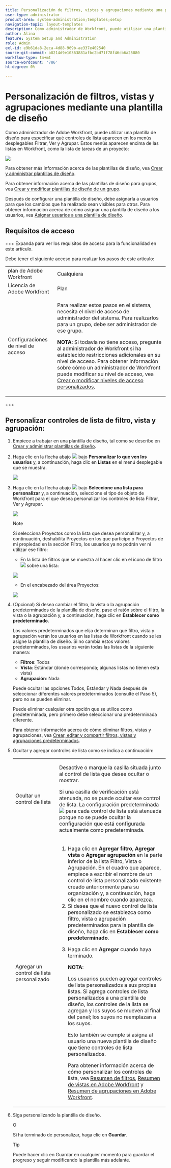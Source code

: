 ```yaml
---
title: Personalización de filtros, vistas y agrupaciones mediante una plantilla de diseño
user-type: administrator
product-area: system-administration;templates;setup
navigation-topic: layout-templates
description: Como administrador de Workfront, puede utilizar una plantilla de diseño para especificar qué controles de lista aparecen en los menús desplegables Filtrar, Ver y Agrupar. Estos menús aparecen encima de las listas en Workfront, como la lista de tareas de un proyecto.
author: Alina
feature: System Setup and Administration
role: Admin
exl-id: e9b61da8-2eca-4d88-969b-ae337e402540
source-git-commit: a8214d9e10363881afbc2bd71f78f46cb6a25880
workflow-type: tm+mt
source-wordcount: '786'
ht-degree: 0%

---
```


# Personalización de filtros, vistas y agrupaciones mediante una plantilla de diseño

Como administrador de Adobe Workfront, puede utilizar una plantilla de diseño para especificar qué controles de lista aparecen en los menús desplegables Filtrar, Ver y Agrupar. Estos menús aparecen encima de las listas en Workfront, como la lista de tareas de un proyecto:

![](assets/filter-view-grouping-layout-templates.png)

Para obtener más información acerca de las plantillas de diseño, vea [Crear y administrar plantillas de diseño](../../../administration-and-setup/customize-workfront/use-layout-templates/create-and-manage-layout-templates.md).

Para obtener información acerca de las plantillas de diseño para grupos, vea [Crear y modificar plantillas de diseño de un grupo](../../../administration-and-setup/manage-groups/work-with-group-objects/create-and-modify-a-groups-layout-templates.md).

Después de configurar una plantilla de diseño, debe asignarla a usuarios para que los cambios que ha realizado sean visibles para otros. Para obtener información acerca de cómo asignar una plantilla de diseño a los usuarios, vea [Asignar usuarios a una plantilla de diseño](../use-layout-templates/assign-users-to-layout-template.md).

## Requisitos de acceso

+++ Expanda para ver los requisitos de acceso para la funcionalidad en este artículo.

Debe tener el siguiente acceso para realizar los pasos de este artículo:

<table style="table-layout:auto"> 
 <col> 
 <col> 
 <tbody> 
  <tr> 
   <td role="rowheader">plan de Adobe Workfront</td> 
   <td>Cualquiera</td> 
  </tr> 
  <tr> 
   <td role="rowheader">Licencia de Adobe Workfront</td> 
   <td>Plan</td> 
  </tr> 
  <tr> 
   <td role="rowheader">Configuraciones de nivel de acceso</td> 
   <td> <p>Para realizar estos pasos en el sistema, necesita el nivel de acceso de administrador del sistema.
Para realizarlos para un grupo, debe ser administrador de ese grupo.</p> <p><b>NOTA</b>: Si todavía no tiene acceso, pregunte al administrador de Workfront si ha establecido restricciones adicionales en su nivel de acceso. Para obtener información sobre cómo un administrador de Workfront puede modificar su nivel de acceso, vea <a href="../../../administration-and-setup/add-users/configure-and-grant-access/create-modify-access-levels.md" class="MCXref xref">Crear o modificar niveles de acceso personalizados</a>.</p> </td> 
  </tr> 
 </tbody> 
</table>

+++

## Personalizar controles de lista de filtro, vista y agrupación:

1. Empiece a trabajar en una plantilla de diseño, tal como se describe en [Crear y administrar plantillas de diseño](../../../administration-and-setup/customize-workfront/use-layout-templates/create-and-manage-layout-templates.md).
1. Haga clic en la flecha abajo ![](assets/down-arrow-blue.png) bajo **Personalizar lo que ven los usuarios** y, a continuación, haga clic en **Listas** en el menú desplegable que se muestra.

   ![](assets/customize-what-users-see-dropdown-on-pg-adobe-branding.png)

1. Haga clic en la flecha abajo ![](assets/down-arrow-blue.png) bajo **Seleccione una lista para personalizar** y, a continuación, seleccione el tipo de objeto de Workfront para el que desea personalizar los controles de lista Filtrar, Ver y Agrupar.

   ![](assets/select-a-list-to-customize-menu-on-pg-adobe-branding.png)

   >[!NOTE]
   >
   >Si selecciona Proyectos como la lista que desea personalizar y, a continuación, deshabilita Proyectos en los que participo o Proyectos de mi propiedad en la sección Filtro, los usuarios ya no podrán ver ni utilizar ese filtro:
   >
   >* En la lista de filtros que se muestra al hacer clic en el icono de filtro ![](assets/filter-nwepng.png) sobre una lista:
   >   
   >  ![](assets/disable-filters-projects-im-on-or-own.png)
   >   
   >* En el encabezado del área Proyectos:
   >   
   >  ![](assets/disable-filter-pills.png)

1. (Opcional) Si desea cambiar el filtro, la vista o la agrupación predeterminados de la plantilla de diseño, pase el ratón sobre el filtro, la vista o la agrupación y, a continuación, haga clic en **Establecer como predeterminado**.

   Los valores predeterminados que elija determinan qué filtro, vista y agrupación verán los usuarios en las listas de Workfront cuando se les asigne la plantilla de diseño. Si no cambia estos valores predeterminados, los usuarios verán todas las listas de la siguiente manera:

   * **Filtros**: Todos
   * **Vista**: Estándar (donde corresponda; algunas listas no tienen esta vista)
   * **Agrupación**: Nada

   Puede ocultar las opciones Todos, Estándar y Nada después de seleccionar diferentes valores predeterminados (consulte el Paso 5), pero no se pueden eliminar.

   Puede eliminar cualquier otra opción que se utilice como predeterminada, pero primero debe seleccionar una predeterminada diferente.

   Para obtener información acerca de cómo eliminar filtros, vistas y agrupaciones, vea [Crear, editar y compartir filtros, vistas y agrupaciones predeterminados](../../../administration-and-setup/set-up-workfront/configure-system-defaults/create-and-share-default-fvgs.md).

1. Ocultar y agregar controles de lista como se indica a continuación:

   <table style="table-layout:auto"> 
    <col> 
    <col> 
    <tbody> 
     <tr> 
      <td role="rowheader">Ocultar un control de lista</td> 
      <td> <p>Desactive o marque la casilla situada junto al control de lista que desee ocultar o mostrar.</p> <p>Si una casilla de verificación está atenuada, no se puede ocultar ese control de lista. La configuración predeterminada <img src="assets/default-pill.png"> para cada control de lista está atenuada porque no se puede ocultar la configuración que está configurada actualmente como predeterminada.</p> </td> 
     </tr> 
     <tr> 
      <td role="rowheader">Agregar un control de lista personalizado</td> 
      <td> <p> 
        <ol> 
         <li value="1"> Haga clic en <strong>Agregar filtro</strong>, <strong>Agregar vista</strong> o <strong>Agregar agrupación</strong> en la parte inferior de la lista Filtro, Vista o Agrupación. En el cuadro que aparece, empiece a escribir el nombre de un control de lista personalizado existente creado anteriormente para su organización y, a continuación, haga clic en el nombre cuando aparezca.</li> 
         <li value="2"> Si desea que el nuevo control de lista personalizado se establezca como filtro, vista o agrupación predeterminados para la plantilla de diseño, haga clic en <strong>Establecer como predeterminado</strong>. </li> 
         <li value="3"> <p>Haga clic en <strong>Agregar</strong> cuando haya terminado.</p> <p><b>NOTA</b>: <p>Los usuarios pueden agregar controles de lista personalizados a sus propias listas. Si agrega controles de lista personalizados a una plantilla de diseño, los controles de la lista se agregan y los suyos se mueven al final del panel; los suyos no reemplazan a los suyos.</p> <p>Esto también se cumple si asigna al usuario una nueva plantilla de diseño que tiene controles de lista personalizados. </p> <p>Para obtener información acerca de cómo personalizar los controles de lista, vea <a href="../../../reports-and-dashboards/reports/reporting-elements/filters-overview.md" class="MCXref xref">Resumen de filtros</a>, <a href="../../../reports-and-dashboards/reports/reporting-elements/views-overview.md" class="MCXref xref">Resumen de vistas en Adobe Workfront</a> y <a href="../../../reports-and-dashboards/reports/reporting-elements/groupings-overview.md" class="MCXref xref">Resumen de agrupaciones en Adobe Workfront</a>.</p> </p> </li> 
        </ol> </p> </td> 
     </tr> 
    </tbody> 
   </table>

1. Siga personalizando la plantilla de diseño.

   O

   Si ha terminado de personalizar, haga clic en **Guardar**.

   >[!TIP]
   >
   >Puede hacer clic en Guardar en cualquier momento para guardar el progreso y seguir modificando la plantilla más adelante.
